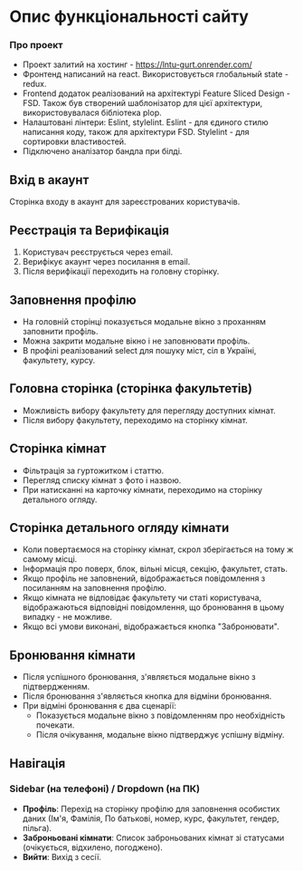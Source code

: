 # Опис функціональності сайту

### Про проект
- Проект залитий на хостинг - https://lntu-gurt.onrender.com/
- Фронтенд написаний на react. Використовується глобальный state - redux.
- Frontend додаток реалізований на архітектурі Feature Sliced Design - FSD. 
Також був створений шаблонізатор для цієї архітектури, використовувалася бібліотека plop.
- Налаштовані лінтери: Eslint, stylelint. Eslint - для єдиного стилю написання коду, також для архітектури FSD. Stylelint - для сортировки властивостей.
- Підключено аналізатор бандла при білді.

## Вхід в акаунт
Сторінка входу в акаунт для зареєстрованих користувачів.

## Реєстрація та Верифікація
1. Користувач реєструється через email.
2. Верифікує акаунт через посилання в email.
3. Після верифікації переходить на головну сторінку.

## Заповнення профілю
- На головній сторінці показується модальне вікно з проханням заповнити профіль.
- Можна закрити модальне вікно і не заповнювати профіль.
- В профілі реалізований select для пошуку міст, сіл в Україні, факультету, курсу.

## Головна сторінка (сторінка факультетів)
- Можливість вибору факультету для перегляду доступних кімнат.
- Після вибору факультету, переходимо на сторінку кімнат.

## Сторінка кімнат
- Фільтрація за гуртожитком і статтю.
- Перегляд списку кімнат з фото і назвою.
- При натисканні на карточку кімнати, переходимо на сторінку детального огляду.

## Сторінка детального огляду кімнати
- Коли повертаємося на сторінку кімнат, скрол зберігається на тому ж самому місці.
- Інформація про поверх, блок, вільні місця, секцію, факультет, стать.
- Якщо профіль не заповнений, відображається повідомлення з посиланням на заповнення профілю.
- Якщо кімната не відповідає факультету чи статі користувача, відображаються відповідні повідомлення, що бронювання в цьому випадку - не можливе.
- Якщо всі умови виконані, відображається кнопка "Забронювати".

## Бронювання кімнати
- Після успішного бронювання, з'являється модальне вікно з підтвердженням.
- Після бронювання з'являється кнопка для відміни бронювання.
- При відміні бронювання є два сценарії:
  - Показується модальне вікно з повідомленням про необхідність почекати.
  - Після очікування, модальне вікно підтверджує успішну відміну.

## Навігація

### Sidebar (на телефоні) / Dropdown (на ПК)
- **Профіль**: Перехід на сторінку профілю для заповнення особистих даних (Ім'я, Фамілія, По батькові, номер, курс, факультет, гендер, пільга).
- **Заброньовані кімнати**: Список заброньованих кімнат зі статусами (очікується, відхилено, погоджено).
- **Вийти**: Вихід з сесії.
